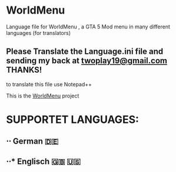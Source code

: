 # WorldMenu
Language file for WorldMenu , a GTA 5 Mod menu in many different languages (for translators)

## Please Translate the Language.ini file and sending my back at twoplay19@gmail.com THANKS!

to translate this file use Notepad++

This is the [WorldMenu](https://de.gta5-mods.com/scripts/german-native-trainer-with-special-features) project 


# SUPPORTET LANGUAGES:

## ⋅⋅ German 🇩🇪
## ⋅⋅* Englisch 🇬🇧 🇺🇸

